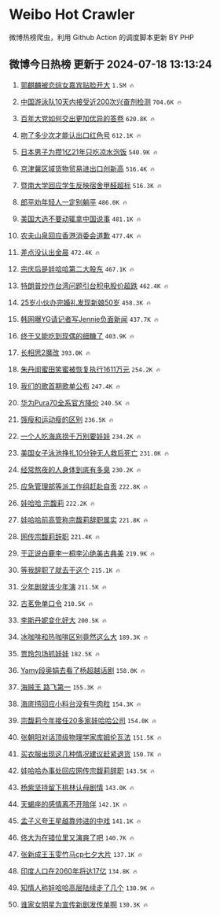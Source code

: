 # Weibo Hot Crawler 



微博热榜爬虫，利用 Github Action 的调度脚本更新 BY PHP 


## 微博今日热榜 更新于 2024-07-18 13:13:24 
1. [郭麒麟被恋综女嘉宾贴脸开大](https://s.weibo.com/weibo?q=%23%E9%83%AD%E9%BA%92%E9%BA%9F%E8%A2%AB%E6%81%8B%E7%BB%BC%E5%A5%B3%E5%98%89%E5%AE%BE%E8%B4%B4%E8%84%B8%E5%BC%80%E5%A4%A7%23&t=31&band_rank=1&Refer=top) `1.5M 🔥` 

1. [中国游泳队10天内接受近200次兴奋剂检测](https://s.weibo.com/weibo?q=%23%E4%B8%AD%E5%9B%BD%E6%B8%B8%E6%B3%B3%E9%98%9F10%E5%A4%A9%E5%86%85%E6%8E%A5%E5%8F%97%E8%BF%91200%E6%AC%A1%E5%85%B4%E5%A5%8B%E5%89%82%E6%A3%80%E6%B5%8B%23&t=31&band_rank=2&Refer=top) `704.6K 🔥` 

1. [百年大党如何交出更加优异的答卷](https://s.weibo.com/weibo?q=%23%E7%99%BE%E5%B9%B4%E5%A4%A7%E5%85%9A%E5%A6%82%E4%BD%95%E4%BA%A4%E5%87%BA%E6%9B%B4%E5%8A%A0%E4%BC%98%E5%BC%82%E7%9A%84%E7%AD%94%E5%8D%B7%23&t=31&band_rank=3&Refer=top) `620.8K 🔥` 

1. [吻了多少次才能认出口红色号](https://s.weibo.com/weibo?q=%23%E5%90%BB%E4%BA%86%E5%A4%9A%E5%B0%91%E6%AC%A1%E6%89%8D%E8%83%BD%E8%AE%A4%E5%87%BA%E5%8F%A3%E7%BA%A2%E8%89%B2%E5%8F%B7%23&t=31&band_rank=4&Refer=top) `612.1K 🔥` 

1. [日本男子为攒1亿21年只吃凉水泡饭](https://s.weibo.com/weibo?q=%23%E6%97%A5%E6%9C%AC%E7%94%B7%E5%AD%90%E4%B8%BA%E6%94%921%E4%BA%BF21%E5%B9%B4%E5%8F%AA%E5%90%83%E5%87%89%E6%B0%B4%E6%B3%A1%E9%A5%AD%23&t=31&band_rank=5&Refer=top) `540.9K 🔥` 

1. [京津冀区域货物贸易进出口创新高](https://s.weibo.com/weibo?q=%23%E4%BA%AC%E6%B4%A5%E5%86%80%E5%8C%BA%E5%9F%9F%E8%B4%A7%E7%89%A9%E8%B4%B8%E6%98%93%E8%BF%9B%E5%87%BA%E5%8F%A3%E5%88%9B%E6%96%B0%E9%AB%98%23&t=31&band_rank=6&Refer=top) `516.4K 🔥` 

1. [暨南大学回应学生反映宿舍甲醛超标](https://s.weibo.com/weibo?q=%23%E6%9A%A8%E5%8D%97%E5%A4%A7%E5%AD%A6%E5%9B%9E%E5%BA%94%E5%AD%A6%E7%94%9F%E5%8F%8D%E6%98%A0%E5%AE%BF%E8%88%8D%E7%94%B2%E9%86%9B%E8%B6%85%E6%A0%87%23&t=31&band_rank=7&Refer=top) `516.3K 🔥` 

1. [郎平劝年轻人一定别躺平](https://s.weibo.com/weibo?q=%23%E9%83%8E%E5%B9%B3%E5%8A%9D%E5%B9%B4%E8%BD%BB%E4%BA%BA%E4%B8%80%E5%AE%9A%E5%88%AB%E8%BA%BA%E5%B9%B3%23&t=31&band_rank=8&Refer=top) `486.0K 🔥` 

1. [美国大选不要动辄拿中国说事](https://s.weibo.com/weibo?q=%23%E7%BE%8E%E5%9B%BD%E5%A4%A7%E9%80%89%E4%B8%8D%E8%A6%81%E5%8A%A8%E8%BE%84%E6%8B%BF%E4%B8%AD%E5%9B%BD%E8%AF%B4%E4%BA%8B%23&t=31&band_rank=9&Refer=top) `481.1K 🔥` 

1. [农夫山泉回应香港消委会道歉](https://s.weibo.com/weibo?q=%23%E5%86%9C%E5%A4%AB%E5%B1%B1%E6%B3%89%E5%9B%9E%E5%BA%94%E9%A6%99%E6%B8%AF%E6%B6%88%E5%A7%94%E4%BC%9A%E9%81%93%E6%AD%89%23&t=31&band_rank=10&Refer=top) `477.4K 🔥` 

1. [差点没认出金晨](https://s.weibo.com/weibo?q=%23%E5%B7%AE%E7%82%B9%E6%B2%A1%E8%AE%A4%E5%87%BA%E9%87%91%E6%99%A8%23&t=31&band_rank=11&Refer=top) `472.4K 🔥` 

1. [宗庆后是娃哈哈第二大股东](https://s.weibo.com/weibo?q=%23%E5%AE%97%E5%BA%86%E5%90%8E%E6%98%AF%E5%A8%83%E5%93%88%E5%93%88%E7%AC%AC%E4%BA%8C%E5%A4%A7%E8%82%A1%E4%B8%9C%23&t=31&band_rank=12&Refer=top) `467.1K 🔥` 

1. [特朗普炒作台湾问题引台积电股价超跌](https://s.weibo.com/weibo?q=%23%E7%89%B9%E6%9C%97%E6%99%AE%E7%82%92%E4%BD%9C%E5%8F%B0%E6%B9%BE%E9%97%AE%E9%A2%98%E5%BC%95%E5%8F%B0%E7%A7%AF%E7%94%B5%E8%82%A1%E4%BB%B7%E8%B6%85%E8%B7%8C%23&t=31&band_rank=13&Refer=top) `462.4K 🔥` 

1. [25岁小伙办完婚礼发现新娘50岁](https://s.weibo.com/weibo?q=%2325%E5%B2%81%E5%B0%8F%E4%BC%99%E5%8A%9E%E5%AE%8C%E5%A9%9A%E7%A4%BC%E5%8F%91%E7%8E%B0%E6%96%B0%E5%A8%9850%E5%B2%81%23&t=31&band_rank=14&Refer=top) `458.3K 🔥` 

1. [韩网曝YG请记者写Jennie负面新闻](https://s.weibo.com/weibo?q=%23%E9%9F%A9%E7%BD%91%E6%9B%9DYG%E8%AF%B7%E8%AE%B0%E8%80%85%E5%86%99Jennie%E8%B4%9F%E9%9D%A2%E6%96%B0%E9%97%BB%23&t=31&band_rank=15&Refer=top) `437.7K 🔥` 

1. [终于又能吃到现偶的细糠了](https://s.weibo.com/weibo?q=%23%E7%BB%88%E4%BA%8E%E5%8F%88%E8%83%BD%E5%90%83%E5%88%B0%E7%8E%B0%E5%81%B6%E7%9A%84%E7%BB%86%E7%B3%A0%E4%BA%86%23&t=31&band_rank=16&Refer=top) `403.9K 🔥` 

1. [长相思2魔改](https://s.weibo.com/weibo?q=%23%E9%95%BF%E7%9B%B8%E6%80%9D2%E9%AD%94%E6%94%B9%23&t=31&band_rank=17&Refer=top) `393.0K 🔥` 

1. [朱丹闺蜜田笑蜜被恢复执行1611万元](https://s.weibo.com/weibo?q=%23%E6%9C%B1%E4%B8%B9%E9%97%BA%E8%9C%9C%E7%94%B0%E7%AC%91%E8%9C%9C%E8%A2%AB%E6%81%A2%E5%A4%8D%E6%89%A7%E8%A1%8C1611%E4%B8%87%E5%85%83%23&t=31&band_rank=18&Refer=top) `254.2K 🔥` 

1. [我们的歌首期歌单公布](https://s.weibo.com/weibo?q=%23%E6%88%91%E4%BB%AC%E7%9A%84%E6%AD%8C%E9%A6%96%E6%9C%9F%E6%AD%8C%E5%8D%95%E5%85%AC%E5%B8%83%23&t=31&band_rank=19&Refer=top) `247.4K 🔥` 

1. [华为Pura70全系官方降价](https://s.weibo.com/weibo?q=%23%E5%8D%8E%E4%B8%BAPura70%E5%85%A8%E7%B3%BB%E5%AE%98%E6%96%B9%E9%99%8D%E4%BB%B7%23&t=31&band_rank=20&Refer=top) `240.5K 🔥` 

1. [饿瘦和运动瘦的区别](https://s.weibo.com/weibo?q=%E9%A5%BF%E7%98%A6%E5%92%8C%E8%BF%90%E5%8A%A8%E7%98%A6%E7%9A%84%E5%8C%BA%E5%88%AB&t=31&band_rank=21&Refer=top) `236.5K 🔥` 

1. [一个人吃海底捞千万别要娃娃](https://s.weibo.com/weibo?q=%23%E4%B8%80%E4%B8%AA%E4%BA%BA%E5%90%83%E6%B5%B7%E5%BA%95%E6%8D%9E%E5%8D%83%E4%B8%87%E5%88%AB%E8%A6%81%E5%A8%83%E5%A8%83%23&t=31&band_rank=22&Refer=top) `234.2K 🔥` 

1. [美国女子泳池挣扎10分钟无人救后死亡](https://s.weibo.com/weibo?q=%23%E7%BE%8E%E5%9B%BD%E5%A5%B3%E5%AD%90%E6%B3%B3%E6%B1%A0%E6%8C%A3%E6%89%8E10%E5%88%86%E9%92%9F%E6%97%A0%E4%BA%BA%E6%95%91%E5%90%8E%E6%AD%BB%E4%BA%A1%23&t=31&band_rank=23&Refer=top) `231.0K 🔥` 

1. [经常熬夜的人身体到底有多臭](https://s.weibo.com/weibo?q=%23%E7%BB%8F%E5%B8%B8%E7%86%AC%E5%A4%9C%E7%9A%84%E4%BA%BA%E8%BA%AB%E4%BD%93%E5%88%B0%E5%BA%95%E6%9C%89%E5%A4%9A%E8%87%AD%23&t=31&band_rank=24&Refer=top) `230.2K 🔥` 

1. [应急管理部等派工作组赶赴自贡](https://s.weibo.com/weibo?q=%23%E5%BA%94%E6%80%A5%E7%AE%A1%E7%90%86%E9%83%A8%E7%AD%89%E6%B4%BE%E5%B7%A5%E4%BD%9C%E7%BB%84%E8%B5%B6%E8%B5%B4%E8%87%AA%E8%B4%A1%23&t=31&band_rank=25&Refer=top) `222.8K 🔥` 

1. [娃哈哈 宗馥莉](https://s.weibo.com/weibo?q=%E5%A8%83%E5%93%88%E5%93%88%20%E5%AE%97%E9%A6%A5%E8%8E%89&t=31&band_rank=26&Refer=top) `222.2K 🔥` 

1. [娃哈哈前高管称宗馥莉辞职属实](https://s.weibo.com/weibo?q=%23%E5%A8%83%E5%93%88%E5%93%88%E5%89%8D%E9%AB%98%E7%AE%A1%E7%A7%B0%E5%AE%97%E9%A6%A5%E8%8E%89%E8%BE%9E%E8%81%8C%E5%B1%9E%E5%AE%9E%23&t=31&band_rank=27&Refer=top) `221.8K 🔥` 

1. [网传宗馥莉辞职](https://s.weibo.com/weibo?q=%23%E7%BD%91%E4%BC%A0%E5%AE%97%E9%A6%A5%E8%8E%89%E8%BE%9E%E8%81%8C%23&t=31&band_rank=28&Refer=top) `221.4K 🔥` 

1. [于正说白鹿李一桐李沁绝美古典美](https://s.weibo.com/weibo?q=%23%E4%BA%8E%E6%AD%A3%E8%AF%B4%E7%99%BD%E9%B9%BF%E6%9D%8E%E4%B8%80%E6%A1%90%E6%9D%8E%E6%B2%81%E7%BB%9D%E7%BE%8E%E5%8F%A4%E5%85%B8%E7%BE%8E%23&t=31&band_rank=29&Refer=top) `219.9K 🔥` 

1. [等我辞职了就去干这个](https://s.weibo.com/weibo?q=%E7%AD%89%E6%88%91%E8%BE%9E%E8%81%8C%E4%BA%86%E5%B0%B1%E5%8E%BB%E5%B9%B2%E8%BF%99%E4%B8%AA&t=31&band_rank=30&Refer=top) `215.1K 🔥` 

1. [少年剧就该少年演](https://s.weibo.com/weibo?q=%E5%B0%91%E5%B9%B4%E5%89%A7%E5%B0%B1%E8%AF%A5%E5%B0%91%E5%B9%B4%E6%BC%94&t=31&band_rank=31&Refer=top) `211.5K 🔥` 

1. [古茗免单口令](https://s.weibo.com/weibo?q=%E5%8F%A4%E8%8C%97%E5%85%8D%E5%8D%95%E5%8F%A3%E4%BB%A4&t=31&band_rank=32&Refer=top) `210.5K 🔥` 

1. [李斯丹妮变化好大](https://s.weibo.com/weibo?q=%23%E6%9D%8E%E6%96%AF%E4%B8%B9%E5%A6%AE%E5%8F%98%E5%8C%96%E5%A5%BD%E5%A4%A7%23&t=31&band_rank=33&Refer=top) `200.5K 🔥` 

1. [冰咖啡和热咖啡区别竟然这么大](https://s.weibo.com/weibo?q=%23%E5%86%B0%E5%92%96%E5%95%A1%E5%92%8C%E7%83%AD%E5%92%96%E5%95%A1%E5%8C%BA%E5%88%AB%E7%AB%9F%E7%84%B6%E8%BF%99%E4%B9%88%E5%A4%A7%23&t=31&band_rank=34&Refer=top) `189.3K 🔥` 

1. [贾玲包场抓娃娃](https://s.weibo.com/weibo?q=%23%E8%B4%BE%E7%8E%B2%E5%8C%85%E5%9C%BA%E6%8A%93%E5%A8%83%E5%A8%83%23&t=31&band_rank=35&Refer=top) `182.5K 🔥` 

1. [Yamy段奥娟去看了杨超越话剧](https://s.weibo.com/weibo?q=%23Yamy%E6%AE%B5%E5%A5%A5%E5%A8%9F%E5%8E%BB%E7%9C%8B%E4%BA%86%E6%9D%A8%E8%B6%85%E8%B6%8A%E8%AF%9D%E5%89%A7%23&t=31&band_rank=36&Refer=top) `158.0K 🔥` 

1. [海贼王 路飞第一](https://s.weibo.com/weibo?q=%E6%B5%B7%E8%B4%BC%E7%8E%8B%20%E8%B7%AF%E9%A3%9E%E7%AC%AC%E4%B8%80&t=31&band_rank=37&Refer=top) `155.3K 🔥` 

1. [海底捞回应小料台没有牛肉粒](https://s.weibo.com/weibo?q=%23%E6%B5%B7%E5%BA%95%E6%8D%9E%E5%9B%9E%E5%BA%94%E5%B0%8F%E6%96%99%E5%8F%B0%E6%B2%A1%E6%9C%89%E7%89%9B%E8%82%89%E7%B2%92%23&t=31&band_rank=38&Refer=top) `154.3K 🔥` 

1. [宗馥莉今年接任20多家娃哈哈公司](https://s.weibo.com/weibo?q=%23%E5%AE%97%E9%A6%A5%E8%8E%89%E4%BB%8A%E5%B9%B4%E6%8E%A5%E4%BB%BB20%E5%A4%9A%E5%AE%B6%E5%A8%83%E5%93%88%E5%93%88%E5%85%AC%E5%8F%B8%23&t=31&band_rank=39&Refer=top) `154.0K 🔥` 

1. [张朝阳对话顶级物理学家库姆伦瓦法](https://s.weibo.com/weibo?q=%23%E5%BC%A0%E6%9C%9D%E9%98%B3%E5%AF%B9%E8%AF%9D%E9%A1%B6%E7%BA%A7%E7%89%A9%E7%90%86%E5%AD%A6%E5%AE%B6%E5%BA%93%E5%A7%86%E4%BC%A6%E7%93%A6%E6%B3%95%23&t=31&band_rank=40&Refer=top) `151.5K 🔥` 

1. [买衣服出现这几种情况建议赶紧退货](https://s.weibo.com/weibo?q=%23%E4%B9%B0%E8%A1%A3%E6%9C%8D%E5%87%BA%E7%8E%B0%E8%BF%99%E5%87%A0%E7%A7%8D%E6%83%85%E5%86%B5%E5%BB%BA%E8%AE%AE%E8%B5%B6%E7%B4%A7%E9%80%80%E8%B4%A7%23&t=31&band_rank=41&Refer=top) `150.7K 🔥` 

1. [娃哈哈办事处回应网传宗馥莉辞职](https://s.weibo.com/weibo?q=%23%E5%A8%83%E5%93%88%E5%93%88%E5%8A%9E%E4%BA%8B%E5%A4%84%E5%9B%9E%E5%BA%94%E7%BD%91%E4%BC%A0%E5%AE%97%E9%A6%A5%E8%8E%89%E8%BE%9E%E8%81%8C%23&t=31&band_rank=42&Refer=top) `143.5K 🔥` 

1. [杨紫坚持留下桃林认母剧情](https://s.weibo.com/weibo?q=%23%E6%9D%A8%E7%B4%AB%E5%9D%9A%E6%8C%81%E7%95%99%E4%B8%8B%E6%A1%83%E6%9E%97%E8%AE%A4%E6%AF%8D%E5%89%A7%E6%83%85%23&t=31&band_rank=43&Refer=top) `143.0K 🔥` 

1. [天蝎座的感情离不开陪伴](https://s.weibo.com/weibo?q=%23%E5%A4%A9%E8%9D%8E%E5%BA%A7%E7%9A%84%E6%84%9F%E6%83%85%E7%A6%BB%E4%B8%8D%E5%BC%80%E9%99%AA%E4%BC%B4%23&t=31&band_rank=44&Refer=top) `142.1K 🔥` 

1. [孟子义夸王星越靠帅进的中戏](https://s.weibo.com/weibo?q=%23%E5%AD%9F%E5%AD%90%E4%B9%89%E5%A4%B8%E7%8E%8B%E6%98%9F%E8%B6%8A%E9%9D%A0%E5%B8%85%E8%BF%9B%E7%9A%84%E4%B8%AD%E6%88%8F%23&t=31&band_rank=45&Refer=top) `141.1K 🔥` 

1. [佟大为在错位里又演爽了吧](https://s.weibo.com/weibo?q=%23%E4%BD%9F%E5%A4%A7%E4%B8%BA%E5%9C%A8%E9%94%99%E4%BD%8D%E9%87%8C%E5%8F%88%E6%BC%94%E7%88%BD%E4%BA%86%E5%90%A7%23&t=31&band_rank=46&Refer=top) `140.7K 🔥` 

1. [张新成王玉雯竹马cp七夕大片](https://s.weibo.com/weibo?q=%23%E5%BC%A0%E6%96%B0%E6%88%90%E7%8E%8B%E7%8E%89%E9%9B%AF%E7%AB%B9%E9%A9%ACcp%E4%B8%83%E5%A4%95%E5%A4%A7%E7%89%87%23&t=31&band_rank=47&Refer=top) `137.1K 🔥` 

1. [印度人口在2060年将达17亿](https://s.weibo.com/weibo?q=%23%E5%8D%B0%E5%BA%A6%E4%BA%BA%E5%8F%A3%E5%9C%A82060%E5%B9%B4%E5%B0%86%E8%BE%BE17%E4%BA%BF%23&t=31&band_rank=48&Refer=top) `134.8K 🔥` 

1. [知情人称娃哈哈高层陆续走了几个](https://s.weibo.com/weibo?q=%23%E7%9F%A5%E6%83%85%E4%BA%BA%E7%A7%B0%E5%A8%83%E5%93%88%E5%93%88%E9%AB%98%E5%B1%82%E9%99%86%E7%BB%AD%E8%B5%B0%E4%BA%86%E5%87%A0%E4%B8%AA%23&t=31&band_rank=49&Refer=top) `130.9K 🔥` 

1. [谁家女明星为宣传新剧发传单啊](https://s.weibo.com/weibo?q=%23%E8%B0%81%E5%AE%B6%E5%A5%B3%E6%98%8E%E6%98%9F%E4%B8%BA%E5%AE%A3%E4%BC%A0%E6%96%B0%E5%89%A7%E5%8F%91%E4%BC%A0%E5%8D%95%E5%95%8A%23&t=31&band_rank=50&Refer=top) `130.3K 🔥` 

